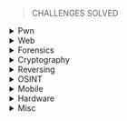 > CHALLENGES SOLVED

<details>
<br>
<summary> Pwn </summary>

|No.|Challenge's name|
|:-:|:--------------:|
|1. |[racecar](https://github.com/Bread-Yolk/hackthebox/blob/a814c1dfaa72a1abf52784da7ac51b469e3db73d/Categories/Pwn/racecar/README.md)|
|2. |[You know 0xDiablos](https://github.com/Bread-Yolk/hackthebox/blob/a814c1dfaa72a1abf52784da7ac51b469e3db73d/Categories/Pwn/You%20know%200xDiablos/README.md)|
|3. |[Jeeves](https://github.com/Bread-Yolk/hackthebox/blob/1c2a6a60df107c5f729c0a68cd1d4764bb921aba/Categories/Pwn/Jeeves/README.md)|
|4. |[Space pirate: Entrypoint](https://github.com/Bread-Yolk/hackthebox/blob/c79b78b6e4b55ab702583374b11a2772d7976fc5/Categories/Pwn/Space%20pirate:%20Entrypoint/README.md)|
|5. |[Reg](https://github.com/Bread-Yolk/hackthebox/blob/d88aa1b00cf41672ef139801617536ea6975210e/Categories/Pwn/Reg/README.md)|
|6. |[Space pirate: Going Deeper](https://github.com/Bread-Yolk/hackthebox/blob/99949fc45a7834dddfa5242d2de7581813344f00/Categories/Pwn/Space%20pirate:%20Going%20Deeper/README.md)|
|7. |[Bat Computer](https://github.com/Bread-Yolk/hackthebox/blob/7a0efe3bbcdc21c5b1e7ba55be02299f87d1c917/Categories/Pwn/Bat%20Computer/README.md)|


</details>


<details>
<br>
<summary> Web </summary>

|No.|Challenge's name|
|:-:|:--------------:|
|1. |[Templated](https://github.com/Bread-Yolk/hackthebox/blob/a814c1dfaa72a1abf52784da7ac51b469e3db73d/Categories/Web/Templated/README.md)|
|2. |[LoveTok](https://github.com/Bread-Yolk/hackthebox/blob/cb1ab3178ae25ac00c807a0a89dc3a2c6428270d/Categories/Web/LoveTok/README.md)|
|3. |[Phonebook](https://github.com/Bread-Yolk/hackthebox/blob/2cbf3f75fbf7fb0f6a3003be39ba2393d018ddd0/Categories/Web/Phonebook/README.md)|
|4. |[Spookifier](https://github.com/Bread-Yolk/hackthebox/blob/10f6b0f4f6b6a06aa068365c134a030a1738ed08/Categories/Web/Spookifier/README.md)|
|5. |[looking glass](https://github.com/Bread-Yolk/hackthebox/blob/614c63d770bea260f16c2559fff7b9ed97982748/Categories/Web/looking%20glass/README.md)|
|6. |[sanitize](https://github.com/Bread-Yolk/hackthebox/blob/d6ff78188af3f11a6498633746d20f5d6f798cdd/Categories/Web/sanitize/README.md)|
|7. |[baby auth](https://github.com/Bread-Yolk/hackthebox/blob/e684dd5d36f5412fae79e29a45f6de882e4da9e6/Categories/Web/baby%20auth/README.md)|
|8. |[baby BonChewerCon](https://github.com/Bread-Yolk/hackthebox/blob/eadd1da75f5141f43bb277fbb02c9231c84a0c56/Categories/Web/baby%20BoneChewerCon/README.md)|
|9. |[Full Stack Conf](https://github.com/Bread-Yolk/hackthebox/blob/b83c10cddbf740799b7d2bdc41680971a54fd108/Categories/Web/Full%20Stack%20Conf/README.md)|
|10. |[baby interdimensional internet](https://github.com/Bread-Yolk/hackthebox/blob/58384b0de7a475e13f5ba96e6a882328978887b9/Categories/Web/baby%20interdimensional%20internet/README.md)|
|11. |[Juggling facts](https://github.com/Bread-Yolk/hackthebox/blob/120cdd6fd7769ab56521d3fb662df0a589aea1fe/Categories/Web/Juggling%20facts/README.md)|
|12. |[baby nginxatsu](https://github.com/Bread-Yolk/hackthebox/blob/71cf87fbdc6a75300cfc5a58b953bb9a4709a197/Categories/Web/baby%20nginxatsu/README.md)|
|13. |[baby todo or not todo](https://github.com/Bread-Yolk/hackthebox/blob/61f7245d85401a69b151e5dbfd8156216f873cbf/Categories/Web/baby%20todo%20or%20not%20todo/README.md)|


</details>


<details>
<br>
<summary> Forensics </summary>

|No.|Challenge's name|
|:-:|:--------------:|
|1. |[Illumination](https://github.com/Bread-Yolk/hackthebox/blob/1b60d3d966a41da91cf9d209d4a50288a336d772/Categories/Forensics/Illumination/README.md)|
|2. |[MarketDump](https://github.com/Bread-Yolk/hackthebox/blob/0528e83d18e5713dfd1b5e2df8ab3bde7e998cdd/Categories/Forensics/MarketDump/README.md)|
|3. |[Wrong Spooky Seasaon](https://github.com/Bread-Yolk/hackthebox/blob/65b8e6281b1f666e4e01f5752f319caab509be00/Categories/Forensics/Wrong%20Spooky%20Season/README.md)|
|4. |[Marshal in the Middle](https://github.com/Bread-Yolk/hackthebox/blob/a7f559c662c94b5b1a4d9e6e5acf11e2858fdabe/Categories/Forensics/Marshal%20in%20the%20Middle/README.md)|
|5. |[Chase](https://github.com/Bread-Yolk/hackthebox/blob/d51855a03e39690f4734d0ad9cb7297efe6c5ca1/Categories/Forensics/Chase/README.md)|


</details>

<details>
<br>
<summary> Cryptography </summary>

|No.|Challenge's name|
|:-:|:--------------:|
|1. |[BabyEncryption](https://github.com/Bread-Yolk/hackthebox/blob/bcd0c433568098d73deb1d6563b4c360a71ae8a6/Categories/Cryptography/BabyEncryption/README.md)|
|2. |[xorxorxor](https://github.com/Bread-Yolk/hackthebox/blob/026f450d84c0006c2e27ca2fdeba503f9e27e4a1/Categories/Cryptography/xorxorxor/README.md)|


</details>


<details>
<br>
<summary> Reversing </summary>

|No.|Challenge's name|
|:-:|:--------------:|
|1. |[Impossible Password](https://github.com/Bread-Yolk/hackthebox/blob/a81c6ca2205dc6218e95081229bb352d633211e3/Categories/Reversing/Impossible%20Password/README.md)|
|2. |[Bypass](https://github.com/Bread-Yolk/hackthebox/blob/93653f7324bc03697be4294ea4feb57642293434/Categories/Reversing/Bypass/README.md)|
|3. |[Behind the Scenes](https://github.com/Bread-Yolk/hackthebox/blob/6952513424348ef3a27dbd8246e6183d807b1432/Categories/Reversing/Behind%20the%20Scenes/README.md)|
|4. |[WIDE](https://github.com/Bread-Yolk/hackthebox/blob/e311ca3b8b5e0700da560239e4d7cd3e7a525fae/Categories/Reversing/WIDE/README.md)|
|5. |[Baby RE](https://github.com/Bread-Yolk/hackthebox/blob/e5d22a3cecdd098e3982f310613e26c5f8b3655d/Categories/Reversing/Baby%20RE/README.md)|
|6. |[You Cant C Me](https://github.com/Bread-Yolk/hackthebox/blob/8c8ce88956d8b8edef2e1977e61d18aab4d1082f/Categories/Reversing/You%20Cant%20C%20Me/README.md)|



</details>


<details>
<br>
<summary> OSINT </summary>

|No.|Challenge's name|
|:-:|:--------------:|
|1. |[Easy Phish](https://github.com/Bread-Yolk/hackthebox/blob/9757e2b02c396666792cdab691fe53a009b491f6/Categories/OSINT/Easy%20Phish/README.md)|
|2. |[Infiltration](https://github.com/Bread-Yolk/hackthebox/blob/24851cd3a6e4b5a203531b796dfe9ffe1c5a1e7a/Categories/OSINT/Infiltration/README.md)|
|3. |[Money Flowz](https://github.com/Bread-Yolk/hackthebox/blob/f9f661605faedaf8db8f0c44e3da13d98571f2e1/Categories/OSINT/Money%20Flowz/README.md)|
|4. |[Missing in Action](https://github.com/Bread-Yolk/hackthebox/blob/0b46ee97a600501b2ac314895edae541efacab46/Categories/OSINT/Missing%20in%20Action/README.md)|
</details>


</details>

<details>
<br>
<summary> Mobile </summary>

|No.|Challenge's name|
|:-:|:--------------:|
|1. |[cat](https://github.com/Bread-Yolk/hackthebox/blob/91d6b2978e8b7bbbcb40e4584ce41553b1319eda/Categories/Mobile/Cat/README.md)|
|2. |[Don't Overreact](https://github.com/Bread-Yolk/hackthebox/blob/da68aa0e7ddbf381db40bfd347ba7d088c15aca5/Categories/Mobile/Don't%20Overreact/README.md)|



</details>


<details>
<br>
<summary> Hardware </summary>

|No.|Challenge's name|
|:-:|:--------------:|
|1. |[Debugging Interface](https://github.com/Bread-Yolk/hackthebox/blob/7f2a35f3a586db14f6867c53ca20f250fba6b016/Categories/Hardware/Debugging%20Interface/README.md)|


</details>



<details>
<br>
<summary> Misc </summary>

|No.|Challenge's name|
|:-:|:--------------:|
|1. |[Canvas](https://github.com/Bread-Yolk/hackthebox/blob/90db8bbdcc304afd6aded628c6c1e77fba194dfc/Categories/Misc/Canvas/README.md)|
|2. |[fs0ciety](https://github.com/Bread-Yolk/hackthebox/blob/e3e9ac82c2f6e37d176369a4805c590616ebe978/Categories/Misc/fs0ciety/README.md)|


</details>





